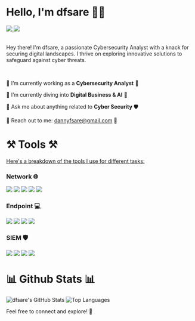 # Hello, I'm dfsare 👨‍💻

<div align="left"> 
  <a href="dannyfsare@gmail.com" target="_blank">
    <img src="https://img.shields.io/badge/Gmail-D14836?style=for-the-badge&logo=gmail&logoColor=white" target="_blank" />
  </a> 
  <a href="#" target="_blank">
    <img src="https://img.shields.io/badge/LinkedIn-0077B5?style=for-the-badge&logo=linkedin&logoColor=white" target="_blank" />
  </a>
</div>

<br> 

Hey there! I'm dfsare, a passionate Cybersecurity Analyst with a knack for securing digital landscapes. I thrive on exploring innovative solutions to safeguard against cyber threats.

<br>

<div align="left">
 
🔭 I’m currently working as a **Cybersecurity Analyst** 💼

🌱 I’m currently diving into **Digital Business & AI** 🚀

💬 Ask me about anything related to **Cyber Security** 🛡️

📧 Reach out to me: dannyfsare@gmail.com 📩

 </div>

# ⚒️ Tools ⚒️ 
[Here's a breakdown of the tools I use for different tasks:](#)

### Network 🌐
<div>
    <img src="https://img.shields.io/badge/-Wireshark-1679A7?&style=for-the-badge&logo=Wireshark&logoColor=white" />
    <img src="https://img.shields.io/badge/-Suricata-EF3B2D?&style=for-the-badge&logo=Suricata&logoColor=white" />
    <img src="https://img.shields.io/badge/-Zeek-777BB4?&style=for-the-badge&logo=Zeek&logoColor=white" />
    <img src="https://img.shields.io/badge/-Nmap-4B275F?&style=for-the-badge&logo=Nmap&logoColor=white" />
    <img src="https://img.shields.io/badge/-Tshark-00A4EF?&style=for-the-badge&logo=Tshark&logoColor=white" />
</div>

### Endpoint 💻
<div>
    <img src="https://img.shields.io/badge/-Microsoft_Defender_for_Endpoint-00A4EF?&style=for-the-badge&logo=Microsoft&logoColor=white" />
    <img src="https://img.shields.io/badge/-Velociraptor-4B275F?&style=for-the-badge&logo=Velociraptor&logoColor=white" />
    <img src="https://img.shields.io/badge/-Sysmon-005571?&style=for-the-badge&logo=Sysmon&logoColor=white" />
    <img src="https://img.shields.io/badge/-CrowdStrike-000000?&style=for-the-badge&logo=CrowdStrike&logoColor=white" />
</div>

### SIEM 🛡️
<div>
    <img src="https://img.shields.io/badge/-Microsoft_Sentinel-0078D4?&style=for-the-badge&logo=Microsoft&logoColor=white" />
    <img src="https://img.shields.io/badge/-Splunk-000000?&style=for-the-badge&logo=Splunk&logoColor=white" />
    <img src="https://img.shields.io/badge/-Elastic-005571?&style=for-the-badge&logo=Elastic&logoColor=white" />
    <img src="https://img.shields.io/badge/-QRadar-4B275F?&style=for-the-badge&logo=QRadar&logoColor=white" />
</div>

# 📊 Github Stats 📊
![dfsare's GitHub Stats](https://github-readme-stats.vercel.app/api?username=dfsare&show_icons=true&theme=radical)
![Top Languages](https://github-readme-stats.vercel.app/api/top-langs/?username=dfsare&show_icons=true&theme=radical)

Feel free to connect and explore! 🚀
